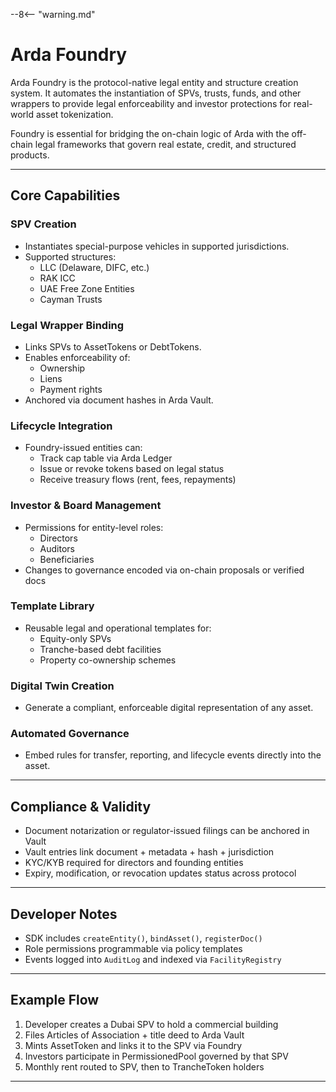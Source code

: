 --8<-- "warning.md"
# Arda Foundry

Arda Foundry is the protocol-native legal entity and structure creation system. It automates the instantiation of SPVs, trusts, funds, and other wrappers to provide legal enforceability and investor protections for real-world asset tokenization.

Foundry is essential for bridging the on-chain logic of Arda with the off-chain legal frameworks that govern real estate, credit, and structured products.

---

## Core Capabilities

### SPV Creation
- Instantiates special-purpose vehicles in supported jurisdictions.
- Supported structures:
  - LLC (Delaware, DIFC, etc.)
  - RAK ICC
  - UAE Free Zone Entities
  - Cayman Trusts

### Legal Wrapper Binding
- Links SPVs to AssetTokens or DebtTokens.
- Enables enforceability of:
  - Ownership
  - Liens
  - Payment rights
- Anchored via document hashes in Arda Vault.

### Lifecycle Integration
- Foundry-issued entities can:
  - Track cap table via Arda Ledger
  - Issue or revoke tokens based on legal status
  - Receive treasury flows (rent, fees, repayments)

### Investor & Board Management
- Permissions for entity-level roles:
  - Directors
  - Auditors
  - Beneficiaries
- Changes to governance encoded via on-chain proposals or verified docs

### Template Library
- Reusable legal and operational templates for:
  - Equity-only SPVs
  - Tranche-based debt facilities
  - Property co-ownership schemes

### Digital Twin Creation
- Generate a compliant, enforceable digital representation of any asset.

### Automated Governance
- Embed rules for transfer, reporting, and lifecycle events directly into the asset.

---

## Compliance & Validity

- Document notarization or regulator-issued filings can be anchored in Vault
- Vault entries link document + metadata + hash + jurisdiction
- KYC/KYB required for directors and founding entities
- Expiry, modification, or revocation updates status across protocol

---

## Developer Notes

- SDK includes `createEntity()`, `bindAsset()`, `registerDoc()`
- Role permissions programmable via policy templates
- Events logged into `AuditLog` and indexed via `FacilityRegistry`

---

## Example Flow

1. Developer creates a Dubai SPV to hold a commercial building
2. Files Articles of Association + title deed to Arda Vault
3. Mints AssetToken and links it to the SPV via Foundry
4. Investors participate in PermissionedPool governed by that SPV
5. Monthly rent routed to SPV, then to TrancheToken holders

---
